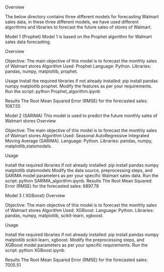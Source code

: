 Overview

The below directory contains three different models for forecasting Walmart sales data, in these three different models, we have used different algorithms and libraries to forecast the future sales of stores of Walmart.

Model 1 (Prophet)
Model 1 is based on the Prophet algorithm for Walmart sales data forecasting.

Overview

Objective: The main objective of this model is to forecast the monthly sales of Walmart stores
Algorithm Used: Prophet
Language: Python.
Libraries: pandas, numpy, matplotlib, prophet.


Usage
Install the required libraries if not already installed: pip install pandas numpy matplotlib prophet.
Modify the features as per your requirements.
Run the script: python Prophet_algorithm.ipynb

Results
The Root Mean Squared Error (RMSE) for the forecasted sales: 1087.55


Model 2 (SARIMA)
This model is used to predict the future monthly sales of Walmart stores 
Overview

Objective: The main objective of this model is to forecast the monthly sales of Walmart stores
Algorithm Used: Seasonal AutoRegressive Integrated Moving Average (SARIMA).
Language: Python.
Libraries: pandas, numpy, matplotlib,statsmodels.

Usage

Install the required libraries if not already installed: pip install pandas numpy matplotlib statsmodels
Modify the data source, preprocessing steps, and SARIMA model parameters as per your specific Walmart sales data.
Run the script: python SARIMA_algorithm.ipynb.
Results
The Root Mean Squared Error (RMSE) for the forecasted sales: 6897.78


Model 3 ( XGBoost)
Overview

Objective: The main objective of this model is to forecast the monthly sales of Walmart stores
Algorithm Used: XGBoost.
Language: Python.
Libraries: pandas, numpy, matplotlib, scikit-learn, xgboost.

Usage

Install the required libraries if not already installed: pip install pandas numpy matplotlib scikit-learn, xgboost.
Modify the preprocessing steps, and XGBoost model parameters as per your specific requirements.
Run the script: python XGBoost.ipynb.

Results
The Root Mean Squared Error (RMSE) for the forecasted sales: 7005.51

